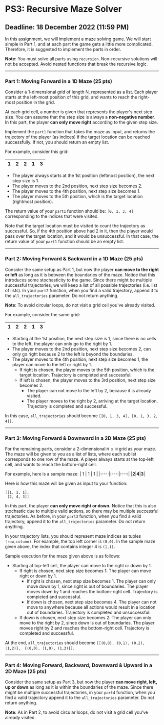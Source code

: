 # PS3: Recursive Maze Solver

## Deadline: 18 December 2022 (11:59 PM)

In this assignment, we will implement a maze solving game. We will start simple in Part 1, and at each part the game gets a little more complicated. Therefore, it is suggested to implement the parts in order. 

**Note:** You must solve all parts using `recursion`. Non-recursive solutions will not be accepted. Avoid nested functions that break the recursive logic. 

---

### Part 1: Moving Forward in a 1D Maze (25 pts)

Consider a 1-dimensional grid of length N, represented as a list. Each player starts at the left-most position of this grid, and wants to reach the right-most position in the grid.  

At each grid cell, a number is given that represents the player's next step size. You can assume that the step size is always a **non-negative number**. In this part, the player **can only move right** according to the given step size.

Implement the `part1` function that takes the maze as input, and returns the trajectory of the player (as indices) if the target location can be reached successfully. If not, you should return an empty list. 

For example, consider this grid:

| 1 | 2 | 2 | 1 | 3 |
|---|---|---|---|---|

- The player always starts at the 1st position (leftmost position), the next step size is 1.
- The player moves to the 2nd position, next step size becomes 2.
- The player moves to the 4th position, next step size becomes 1.
- The player moves to the 5th position, which is the target location (rightmost position).

The return value of your `part1` function should be: `[0, 1, 3, 4]` corresponding to the indices that were visited. 

Note that the target location must be visited to count the trajectory as successful. So, if the 4th position above had 2 in it, then the player would pass over the target location, and it would be unsuccessful. In that case, the return value of your `part1` function should be an empty list. 


---

### Part 2: Moving Forward & Backward in a 1D Maze (25 pts)

Consider the same setup as Part 1, but now the player **can move to the right or left** as long as it is between the boundaries of the maze. 
Notice that this introduces some stochasticity to the game. Since there might be multiple successful trajectories, we will keep a list of all possible trajectories (i.e. list of lists). In your `part2` function, when you find a valid trajectory, append it to the `all_trajectories` parameter. Do not return anything. 

**Note:** To avoid circular loops, do not visit a grid cell you've already visited. 

For example, consider the same grid:

| 1 | 2 | 2 | 1 | 3 |
|---|---|---|---|---|

- Starting at the 1st position, the next step size is 1, since there is no cells to the left, the player can only go to the right by 1.
- The player moves to the 2nd position, next step size becomes 2, can only go right because 2 to the left is beyond the boundaries.
- The player moves to the 4th position, next step size becomes 1, the player can move to the left or right by 1.
  - If right is chosen, the player moves to the 5th position, which is the target location. Trajectory is completed and successful.
  - If left is chosen, the player moves to the 3rd position, next step size becomes 2.
    - The player can not move to the left by 2, because it is already visited.
    - The player moves to the right by 2, arriving at the target location. Trajectory is completed and successful.

In this case, `all_trajectories` should become
`[[0, 1, 3, 4], [0, 1, 3, 2, 4]]`.

--- 

### Part 3: Moving Forward & Downward in a 2D Maze (25 pts)

For the remaining parts, consider a 2-dimensional `M x N` grid as your maze. The maze will be given to you as a list of lists, where each sublist corresponds to one row of the maze. A player always starts at the top-left cell, and wants to reach the bottom-right cell.

For example, here is a sample maze:
|  1  |  1  |  1  |
|:---:|:---:|:---:|
|**2**|**4**|**3**|

Here is how this maze will be given as input to your function:  
```
[[1, 1, 1],
 [2, 4, 3]]
```

In this part, the player **can only move right or down.** Notice that this is also stochastic due to multiple valid actions, so there may be multiple successful trajectories. As before, in your `part3` function, when you find a valid trajectory, append it to the `all_trajectories` parameter. Do not return anything. 

In your trajectory lists, you should represent maze indices as tuples `(row,column)`. For example, the top left corner is `(0,0)`. In the sample maze given above, the index that contains integer 4 is `(1,1)`.

Sample execution for the maze given above is as follows:

- Starting at top-left cell, the player can move to the right or down by 1.
  - If right is chosen, next step size becomes 1. The player can move right or down by 1.
    - If right is chosen, next step size becomes 1. The player can only move down by 1, since right is out of boundaries. The player moves down by 1 and reaches the bottom-right cell. Trajectory is completed and successful. 
    - If down is chosen, next step size becomes 4. The player can not move to anywhere because all actions would result in a location out of boundaries. Trajectory is completed and unsuccessful.
  - If down is chosen, next step size becomes 2. The player can only move to the right by 2, since down is out of boundaries. The player moves right by 2 and reaches the bottom-right cell. Trajectory is completed and successful.

At the end, `all_trajectories` should become
`[[(0,0), (0,1), (0,2), (1,2)],  [(0,0), (1,0), (1,2)]]`.

--- 

### Part 4: Moving Forward, Backward, Downward & Upward in a 2D Maze (25 pts)

Consider the same setup as Part 3, but now the player **can move right, left, up or down** as long as it is within the boundaries of the maze. Since there might be multiple successful trajectories, in your `part4` function, when you find a valid trajectory append it to the `all_trajectories` parameter. Do not return anything. 

**Note:** As in Part 2, to avoid circular loops, do not visit a grid cell you've already visited. 
